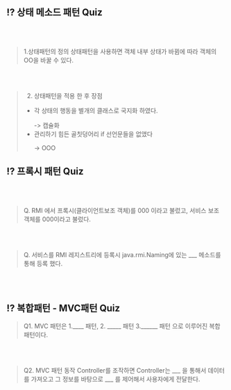 ## ⁉️ 상태 메소드 패턴 Quiz
</br>
</br>

> 1.상태패턴의 정의
> 상태패턴을 사용하면 객체 내부 상태가 바뀜에 따라 객체의 OO을 바꿀 수 있다.</p>

</br>
</br>

>2. 상태패턴을 적용 한 후 장점
> - 각 상태의 행동을 별개의 클래스로 국지화 하였다. </p>
> -> 캡슐화
> - 관리하기 힘든 골칫덩어리 if 선언문들을 없앴다</p>
-> OOO 


## ⁉️ 프록시 패턴 Quiz

</br>
</br>

> Q. RMI 에서 프록시(클라이언트보조 객체)를 000 이라고 불렀고, 서비스 보조 객체를 000이라고 불렀다. 


</br>
</br>

> Q. 서비스를 RMI 레지스트리에 등록시 java.rmi.Naming에 있는 ___ 메소드를 통해 등록 했다.

</br>
</br>

## ⁉️ 복합패턴 - MVC패턴 Quiz
> Q1. MVC 패턴은 1.____ 패턴, 2. _____ 패턴 3.______ 패턴 으로 이루어진 복합 패턴이다.

</br>
</br> 

>Q2. MVC 패턴 동작 
> Controller를 조작하면 Controller는 ___ 을 통해서 데이터를 가져오고 그 정보를 바탕으로 ___  를 제어해서 사용자에게 전달한다.

</br>
</br> 
